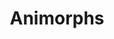 ---
title: Animorphs
crosslinks:
- AMAAggregator
- Serendipity
- '2013'
- placestart
- Frugal_Jerk
- movies
- IAmA
- creepy
- MagikarpJump
- redditrequest
---